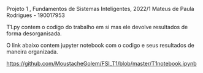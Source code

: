 Projeto 1 , Fundamentos de Sistemas Inteligentes,  2022/1
Mateus de Paula Rodrigues - 190017953

T1.py contem o codigo do trabalho em si mas ele devolve resultados de forma desorganisada.

O link abaixo contem jupyter notebook com o codigo e seus resultados de maneira organizada.

https://github.com/MoustacheGolem/FSI_T1/blob/master/T1notebook.ipynb 


